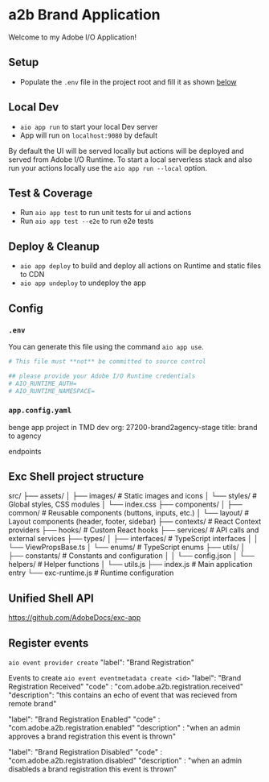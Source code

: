# a2b Brand Application 

Welcome to my Adobe I/O Application!

## Setup

- Populate the `.env` file in the project root and fill it as shown [below](#env)

## Local Dev

- `aio app run` to start your local Dev server
- App will run on `localhost:9080` by default

By default the UI will be served locally but actions will be deployed and served from Adobe I/O Runtime. To start a
local serverless stack and also run your actions locally use the `aio app run --local` option.

## Test & Coverage

- Run `aio app test` to run unit tests for ui and actions
- Run `aio app test --e2e` to run e2e tests

## Deploy & Cleanup

- `aio app deploy` to build and deploy all actions on Runtime and static files to CDN
- `aio app undeploy` to undeploy the app

## Config

### `.env`

You can generate this file using the command `aio app use`. 

```bash
# This file must **not** be committed to source control

## please provide your Adobe I/O Runtime credentials
# AIO_RUNTIME_AUTH=
# AIO_RUNTIME_NAMESPACE=
```

### `app.config.yaml`
benge app project in TMD dev org: 27200-brand2agency-stage
title: brand to agency

endpoints 

## Exc Shell project structure 
src/
├── assets/
│   ├── images/         # Static images and icons
│   └── styles/         # Global styles, CSS modules
│       └── index.css
├── components/
│   ├── common/         # Reusable components (buttons, inputs, etc.)
│   └── layout/         # Layout components (header, footer, sidebar)
├── contexts/           # React Context providers
├── hooks/              # Custom React hooks
├── services/           # API calls and external services
├── types/
│   ├── interfaces/     # TypeScript interfaces
│   │   └── ViewPropsBase.ts
│   └── enums/         # TypeScript enums
├── utils/
│   ├── constants/     # Constants and configuration
│   │   └── config.json
│   └── helpers/       # Helper functions
│       └── utils.js
├── index.js           # Main application entry
└── exc-runtime.js     # Runtime configuration

## Unified Shell API
https://github.com/AdobeDocs/exc-app

## Register events
`aio event provider create`
"label": "Brand Registration"

Events to create
`aio event eventmetadata create <id>`
"label": "Brand Registration Received"
"code" : "com.adobe.a2b.registration.received"
"description": "this contains an echo of event that was recieved from remote brand"

"label": "Brand Registration Enabled"
"code" : "com.adobe.a2b.registration.enabled"
"description" : "when an admin approves a brand registration this event is thrown"

"label": "Brand Registration Disabled"
"code" : "com.adobe.a2b.registration.disabled"
"description" : "when an admin disableds a brand registration this event is thrown"

